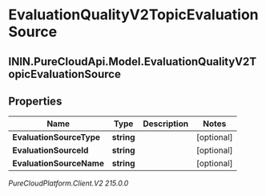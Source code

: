# EvaluationQualityV2TopicEvaluationSource

## ININ.PureCloudApi.Model.EvaluationQualityV2TopicEvaluationSource

## Properties

|Name | Type | Description | Notes|
|------------ | ------------- | ------------- | -------------|
| **EvaluationSourceType** | **string** |  | [optional] |
| **EvaluationSourceId** | **string** |  | [optional] |
| **EvaluationSourceName** | **string** |  | [optional] |



_PureCloudPlatform.Client.V2 215.0.0_
